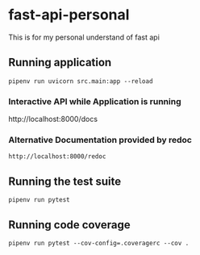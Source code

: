 # fast-api-personal
This is for my personal understand of fast api


## Running application
```
pipenv run uvicorn src.main:app --reload
```

### Interactive API while Application is running
http://localhost:8000/docs

### Alternative Documentation provided by redoc
```
http://localhost:8000/redoc
```
## Running the test suite
```
pipenv run pytest
```

## Running code coverage
```
pipenv run pytest --cov-config=.coveragerc --cov .
```